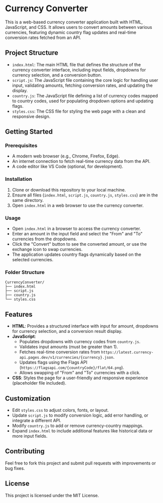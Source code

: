 # Currency Converter

This is a web-based currency converter application built with HTML, JavaScript, and CSS. It allows users to convert amounts between various currencies, featuring dynamic country flag updates and real-time conversion rates fetched from an API.

## Project Structure

- `index.html`: The main HTML file that defines the structure of the currency converter interface, including input fields, dropdowns for currency selection, and a conversion button.
- `script.js`: The JavaScript file containing the core logic for handling user input, validating amounts, fetching conversion rates, and updating the display.
- `country.js`: The JavaScript file defining a list of currency codes mapped to country codes, used for populating dropdown options and updating flags.
- `styles.css`: The CSS file for styling the web page with a clean and responsive design.

## Getting Started

### Prerequisites
- A modern web browser (e.g., Chrome, Firefox, Edge).
- An internet connection to fetch real-time currency data from the API.
- A code editor like VS Code (optional, for development).

### Installation
1. Clone or download this repository to your local machine.
2. Ensure all files (`index.html`, `script.js`, `country.js`, `styles.css`) are in the same directory.
3. Open `index.html` in a web browser to use the currency converter.

### Usage
- Open `index.html` in a browser to access the currency converter.
- Enter an amount in the input field and select the "From" and "To" currencies from the dropdowns.
- Click the "Convert" button to see the converted amount, or use the exchange icon to swap currencies.
- The application updates country flags dynamically based on the selected currencies.

### Folder Structure
```
CurrencyConverter/
├── index.html
├── script.js
├── country.js
└── styles.css
```

## Features
- **HTML**: Provides a structured interface with input for amount, dropdowns for currency selection, and a conversion result display.
- **JavaScript**: 
  - Populates dropdowns with currency codes from `country.js`.
  - Validates input amounts (must be greater than 1).
  - Fetches real-time conversion rates from `https://latest.currency-api.pages.dev/v1/currencies/{currency}.json`.
  - Updates flags using the Flags API (`https://flagsapi.com/{countryCode}/flat/64.png`).
  - Allows swapping of "From" and "To" currencies with a click.
- **CSS**: Styles the page for a user-friendly and responsive experience (placeholder file included).

## Customization
- Edit `styles.css` to adjust colors, fonts, or layout.
- Update `script.js` to modify conversion logic, add error handling, or integrate a different API.
- Modify `country.js` to add or remove currency-country mappings.
- Expand `index.html` to include additional features like historical data or more input fields.

## Contributing
Feel free to fork this project and submit pull requests with improvements or bug fixes.

## License
This project is licensed under the MIT License.

